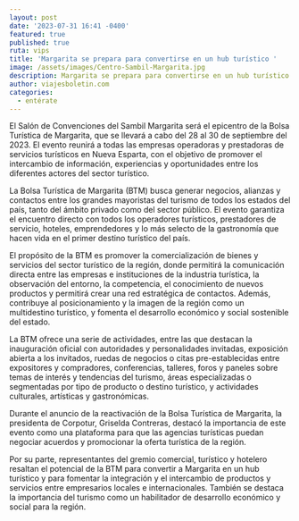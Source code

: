 ```yaml
---
layout: post
date: '2023-07-31 16:41 -0400'
featured: true
published: true
ruta: vips
title: 'Margarita se prepara para convertirse en un hub turístico '
image: /assets/images/Centro-Sambil-Margarita.jpg
description: Margarita se prepara para convertirse en un hub turístico
author: viajesboletin.com
categories:
  - entérate
---
```

El Salón de Convenciones del Sambil Margarita será el epicentro de la Bolsa Turística de Margarita, que se llevará a cabo del 28 al 30 de septiembre del 2023. El evento reunirá a todas las empresas operadoras y prestadoras de servicios turísticos en Nueva Esparta, con el objetivo de promover el intercambio de información, experiencias y oportunidades entre los diferentes actores del sector turístico.

La Bolsa Turística de Margarita (BTM) busca generar negocios, alianzas y contactos entre los grandes mayoristas del turismo de todos los estados del país, tanto del ámbito privado como del sector público. El evento garantiza el encuentro directo con todos los operadores turísticos, prestadores de servicio, hoteles, emprendedores y lo más selecto de la gastronomía que hacen vida en el primer destino turístico del país.

El propósito de la BTM es promover la comercialización de bienes y servicios del sector turístico de la región, donde permitirá la comunicación directa entre las empresas e instituciones de la industria turística, la observación del entorno, la competencia, el conocimiento de nuevos productos y permitirá crear una red estratégica de contactos. Además, contribuye al posicionamiento y la imagen de la región como un multidestino turístico, y fomenta el desarrollo económico y social sostenible del estado.

La BTM ofrece una serie de actividades, entre las que destacan la inauguración oficial con autoridades y personalidades invitadas, exposición abierta a los invitados, ruedas de negocios o citas pre-establecidas entre expositores y compradores, conferencias, talleres, foros y paneles sobre temas de interés y tendencias del turismo, áreas especializadas o segmentadas por tipo de producto o destino turístico, y actividades culturales, artísticas y gastronómicas.

Durante el anuncio de la reactivación de la Bolsa Turística de Margarita, la presidenta de Corpotur, Griselda Contreras, destacó la importancia de este evento como una plataforma para que las agencias turísticas puedan negociar acuerdos y promocionar la oferta turística de la región.

Por su parte, representantes del gremio comercial, turístico y hotelero resaltan el potencial de la BTM para convertir a Margarita en un hub turístico y para fomentar la integración y el intercambio de productos y servicios entre empresarios locales e internacionales. También se destaca la importancia del turismo como un habilitador de desarrollo económico y social para la región.
